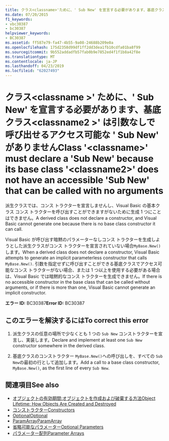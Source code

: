 ```yaml
---
title: クラス<classname>'ために、' Sub New' を宣言する必要があります、基底クラスの<classname2>' は引数なしで呼び出せるアクセス可能な ' Sub New' がありません
ms.date: 07/20/2015
f1_keywords:
- vbc30387
- bc30387
helpviewer_keywords:
- BC30387
ms.assetid: ff587e79-fa47-4b55-9a08-24688b209e0a
ms.openlocfilehash: 175d2358d99df1ff2dd3dea1fb10cdfa01ba8f99
ms.sourcegitcommit: 9b552addadfb57fab0b9e7852ed4f1f1b8a42f8e
ms.translationtype: MT
ms.contentlocale: ja-JP
ms.lasthandoff: 04/23/2019
ms.locfileid: "62027493"
---
```

# <a name="class-classname-must-declare-a-sub-new-because-its-base-class-classname2-does-not-have-an-accessible-sub-new-that-can-be-called-with-no-arguments"></a><span data-ttu-id="a0e3d-102">クラス\<classname >' ために、' Sub New' を宣言する必要があります、基底クラス\<classname2 >' は引数なしで呼び出せるアクセス可能な ' Sub New' がありません</span><span class="sxs-lookup"><span data-stu-id="a0e3d-102">Class '\<classname>' must declare a 'Sub New' because its base class '\<classname2>' does not have an accessible 'Sub New' that can be called with no arguments</span></span>
<span data-ttu-id="a0e3d-103">派生クラスでは、コンス トラクターを宣言しませんし、Visual Basic の基本クラス コンス トラクターを呼び出すことができますがないために生成 1 つにことはできません。</span><span class="sxs-lookup"><span data-stu-id="a0e3d-103">A derived class does not declare a constructor, and Visual Basic cannot generate one because there is no base class constructor it can call.</span></span>  
  
 <span data-ttu-id="a0e3d-104">Visual Basic が呼び出す暗黙のパラメーターなしコンス トラクターを生成しようとした派生クラスがコンス トラクターを宣言されていない場合`MyBase.New()`します。</span><span class="sxs-lookup"><span data-stu-id="a0e3d-104">When a derived class does not declare a constructor, Visual Basic attempts to generate an implicit parameterless constructor that calls `MyBase.New()`.</span></span> <span data-ttu-id="a0e3d-105">引数を指定せずに呼び出すことができる基底クラスでアクセス可能なコンス トラクターがない場合、または 1 つ以上を使用する必要がある場合は、Visual Basic では暗黙的なコンス トラクターを生成できません。</span><span class="sxs-lookup"><span data-stu-id="a0e3d-105">If there is no accessible constructor in the base class that can be called without arguments, or if there is more than one, Visual Basic cannot generate an implicit constructor.</span></span>  
  
 <span data-ttu-id="a0e3d-106">**エラー ID:** BC30387</span><span class="sxs-lookup"><span data-stu-id="a0e3d-106">**Error ID:** BC30387</span></span>  
  
## <a name="to-correct-this-error"></a><span data-ttu-id="a0e3d-107">このエラーを解決するには</span><span class="sxs-lookup"><span data-stu-id="a0e3d-107">To correct this error</span></span>  
  
1. <span data-ttu-id="a0e3d-108">派生クラスの任意の場所で少なくとも 1 つの `Sub New` コンストラクターを宣言し、実装します。</span><span class="sxs-lookup"><span data-stu-id="a0e3d-108">Declare and implement at least one `Sub New` constructor somewhere in the derived class.</span></span>  
  
2. <span data-ttu-id="a0e3d-109">基底クラスのコンストラクター `MyBase.New()`への呼び出しを、すべての `Sub New`の最初の行として追加します。</span><span class="sxs-lookup"><span data-stu-id="a0e3d-109">Add a call to a base class constructor, `MyBase.New()`, as the first line of every `Sub New`.</span></span>  
  
## <a name="see-also"></a><span data-ttu-id="a0e3d-110">関連項目</span><span class="sxs-lookup"><span data-stu-id="a0e3d-110">See also</span></span>

- [<span data-ttu-id="a0e3d-111">オブジェクトの有効期間:オブジェクトを作成および破棄する方法</span><span class="sxs-lookup"><span data-stu-id="a0e3d-111">Object Lifetime: How Objects Are Created and Destroyed</span></span>](../../visual-basic/programming-guide/language-features/objects-and-classes/object-lifetime-how-objects-are-created-and-destroyed.md)
- [<span data-ttu-id="a0e3d-112">コンストラクター</span><span class="sxs-lookup"><span data-stu-id="a0e3d-112">Constructors</span></span>](~/docs/visual-basic/programming-guide/concepts/object-oriented-programming.md#constructors)
- [<span data-ttu-id="a0e3d-113">Optional</span><span class="sxs-lookup"><span data-stu-id="a0e3d-113">Optional</span></span>](../../visual-basic/language-reference/modifiers/optional.md)
- [<span data-ttu-id="a0e3d-114">ParamArray</span><span class="sxs-lookup"><span data-stu-id="a0e3d-114">ParamArray</span></span>](../../visual-basic/language-reference/modifiers/paramarray.md)
- [<span data-ttu-id="a0e3d-115">省略可能なパラメーター</span><span class="sxs-lookup"><span data-stu-id="a0e3d-115">Optional Parameters</span></span>](../../visual-basic/programming-guide/language-features/procedures/optional-parameters.md)
- [<span data-ttu-id="a0e3d-116">パラメーター配列</span><span class="sxs-lookup"><span data-stu-id="a0e3d-116">Parameter Arrays</span></span>](../../visual-basic/programming-guide/language-features/procedures/parameter-arrays.md)
